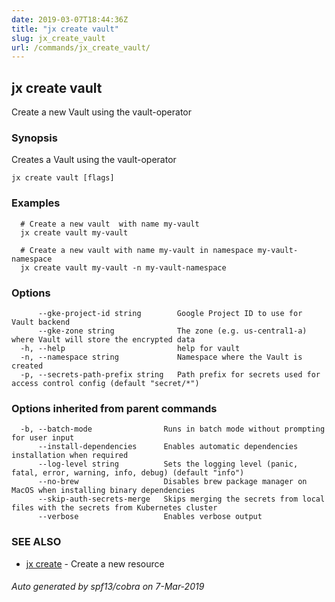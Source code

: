 ```yaml
---
date: 2019-03-07T18:44:36Z
title: "jx create vault"
slug: jx_create_vault
url: /commands/jx_create_vault/
---
```

## jx create vault

Create a new Vault using the vault-operator

### Synopsis

Creates a Vault using the vault-operator

```
jx create vault [flags]
```

### Examples

```
  # Create a new vault  with name my-vault
  jx create vault my-vault
  
  # Create a new vault with name my-vault in namespace my-vault-namespace
  jx create vault my-vault -n my-vault-namespace
```

### Options

```
      --gke-project-id string        Google Project ID to use for Vault backend
      --gke-zone string              The zone (e.g. us-central1-a) where Vault will store the encrypted data
  -h, --help                         help for vault
  -n, --namespace string             Namespace where the Vault is created
  -p, --secrets-path-prefix string   Path prefix for secrets used for access control config (default "secret/*")
```

### Options inherited from parent commands

```
  -b, --batch-mode                Runs in batch mode without prompting for user input
      --install-dependencies      Enables automatic dependencies installation when required
      --log-level string          Sets the logging level (panic, fatal, error, warning, info, debug) (default "info")
      --no-brew                   Disables brew package manager on MacOS when installing binary dependencies
      --skip-auth-secrets-merge   Skips merging the secrets from local files with the secrets from Kubernetes cluster
      --verbose                   Enables verbose output
```

### SEE ALSO

* [jx create](/commands/jx_create/)	 - Create a new resource

###### Auto generated by spf13/cobra on 7-Mar-2019
